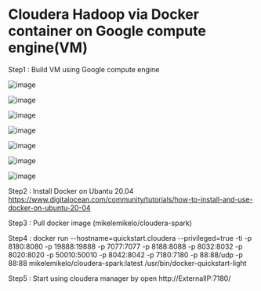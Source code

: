 # Cloudera Hadoop via Docker container on Google compute engine(VM)

Step1 : Build VM using Google compute engine

![image](https://github.com/nechayut/hadoop_miniproject/assets/101554284/bfb5334a-381d-42ba-ab70-f9e98daee711)

![image](https://github.com/nechayut/hadoop_miniproject/assets/101554284/040d20f7-5920-454b-8fd3-7161a5859a88)

![image](https://github.com/nechayut/hadoop_miniproject/assets/101554284/84961802-e6bc-4d33-886c-ff0cb2525872)

![image](https://github.com/nechayut/hadoop_miniproject/assets/101554284/43b8e58c-fa32-40e6-9a7a-0326e17bbc4c)

![image](https://github.com/nechayut/hadoop_miniproject/assets/101554284/677e6c80-4157-471c-8102-bd4238cdd526)

![image](https://github.com/nechayut/hadoop_miniproject/assets/101554284/27e028a8-f661-42b5-9fdb-3de07ac6b069)

![image](https://github.com/nechayut/hadoop_miniproject/assets/101554284/15d48031-0ff2-401e-9a64-3e692caf3526)



Step2 : Install Docker on Ubantu 20.04 https://www.digitalocean.com/community/tutorials/how-to-install-and-use-docker-on-ubuntu-20-04

Step3 : Pull docker image (mikelemikelo/cloudera-spark)

Step4 : docker run --hostname=quickstart.cloudera --privileged=true -ti -p 8180:8080 -p 19888:19888 -p 7077:7077 -p 8188:8088 -p 8032:8032 -p 8020:8020 -p 50010:50010 -p 8042:8042 -p 7180:7180 -p 88:88/udp -p 88:88 mikelemikelo/cloudera-spark:latest /usr/bin/docker-quickstart-light

Step5 : Start using cloudera manager by open http://ExternalIP:7180/

